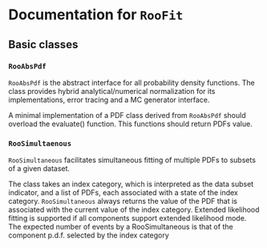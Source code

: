 # Documentation for `RooFit`

## Basic classes

### `RooAbsPdf`

`RooAbsPdf` is the abstract interface for all probability density functions. The class provides
hybrid analytical/numerical normalization for its implementations, error tracing and a MC generator
interface.

A minimal implementation of a PDF class derived from `RooAbsPdf` should overload the evaluate()
function. This functions should return PDFs value.

### `RooSimultaenous`

`RooSimultaneous` facilitates simultaneous fitting of multiple PDFs to subsets of a given dataset.

The class takes an index category, which is interpreted as the data subset indicator, and a list of
PDFs, each associated with a state of the index category. `RooSimultaneous` always returns the value
of the PDF that is associated with the current value of the index category. Extended likelihood
fitting is supported if all components support extended likelihood mode. The expected number of
events by a RooSimultaneous is that of the component p.d.f. selected by the index category 


